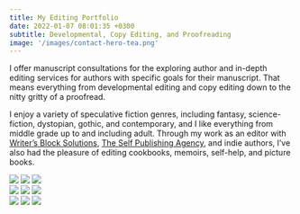 ```yaml
---
title: My Editing Portfolio
date: 2022-01-07 08:01:35 +0300
subtitle: Developmental, Copy Editing, and Proofreading
image: '/images/contact-hero-tea.png'
---
```


I offer manuscript consultations for the exploring author and in-depth editing services for authors with specific goals for their manuscript. That means everything from developmental editing and copy editing down to the nitty gritty of a proofread.

I enjoy a variety of speculative fiction genres, including fantasy, science-fiction, dystopian, gothic, and contemporary, and I like everything from middle grade up to and including adult. Through my work as an editor with [Writer’s Block Solutions](https://writersblocksolutions.ca/), [The Self Publishing Agency](https://theselfpublishingagency.com/), and indie authors, I’ve also had the pleasure of editing cookbooks, memoirs, self-help, and picture books.

<div class="gallery-box">
  <div class="gallery">
    <img src="/images/through-fire-and-ruin.jpg" loading="lazy">
    <img src="/images/shadow-light-palette.jpg" loading="lazy">
    <img src="/images/howls-moving-castle.jpg" loading="lazy">
  </div>
</div>

<div class="gallery-box">
  <div class="gallery">
    <img src="/images/the-tea-grannies-podcast.jpg" loading="lazy">
    <img src="/images/footer-3.jpg" loading="lazy">
    <img src="/images/season-three-wrapup.png" loading="lazy">
  </div>
</div>

<div class="gallery-box">
  <div class="gallery">
    <img src="/images/the-tea-grannies-podcast.jpg" loading="lazy">
    <img src="/images/footer-3.jpg" loading="lazy">
    <img src="/images/season-three-wrapup.png" loading="lazy">
  </div>
</div>